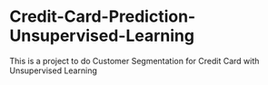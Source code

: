 # Credit-Card-Prediction-Unsupervised-Learning
This is a project to do Customer Segmentation for Credit Card with Unsupervised Learning
